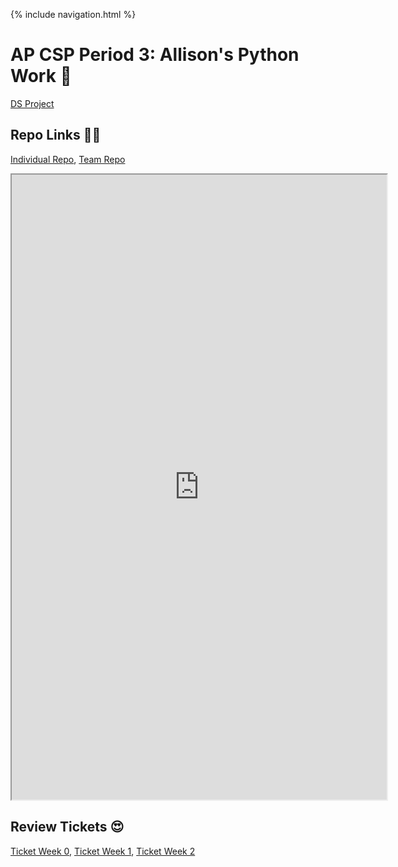 {% include navigation.html %}

# AP CSP Period 3: Allison's Python Work 🐍

<a href="datastructuresproject">DS Project</a>

## Repo Links 👩‍💻
[Individual Repo](https://github.com/allisonthuang/allisonthuang.github.io),
[Team Repo](https://github.com/christinlee367/n225_FireEradicatorsTheSequel)

<iframe height="1000px" width="600px" src="https://replit.com/@allisonthuang/AllisonCSPTri3lite=true#main.py"></iframe>

## Review Tickets 😍
[Ticket Week 0](https://github.com/christinlee367/womenInSTEMandDavid/issues/3), [Ticket Week 1](https://github.com/christinlee367/womenInSTEMandDavid/issues/14), [Ticket Week 2](https://github.com/christinlee367/womenInSTEMandDavid/issues/18)
